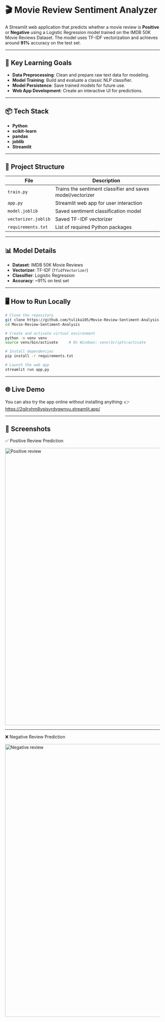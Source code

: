 # 🎬 Movie Review Sentiment Analyzer

A Streamlit web application that predicts whether a movie review is **Positive** or **Negative** using a Logistic Regression model trained on the IMDB 50K Movie Reviews Dataset. The model uses TF-IDF vectorization and achieves around **91%** accuracy on the test set.

---

## 🧠 Key Learning Goals

- **Data Preprocessing**: Clean and prepare raw text data for modeling.
- **Model Training**: Build and evaluate a classic NLP classifier.
- **Model Persistence**: Save trained models for future use.
- **Web App Development**: Create an interactive UI for predictions.

---

## 📦 Tech Stack

- **Python**
- **scikit-learn**
- **pandas**
- **joblib**
- **Streamlit**

---

## 📁 Project Structure

| File | Description |
|------|-------------|
| `train.py` | Trains the sentiment classifier and saves model/vectorizer |
| `app.py` | Streamlit web app for user interaction |
| `model.joblib` | Saved sentiment classification model |
| `vectorizer.joblib` | Saved TF-IDF vectorizer |
| `requirements.txt` | List of required Python packages |

---

## 📊 Model Details

- **Dataset**: IMDB 50K Movie Reviews
- **Vectorizer**: TF-IDF (`TfidfVectorizer`)
- **Classifier**: Logistic Regression
- **Accuracy**: ~91% on test set

---

## 🖥️ How to Run Locally

```bash
# Clone the repository
git clone https://github.com/tulika105/Movie-Review-Sentiment-Analysis.git
cd Movie-Review-Sentiment-Analysis

# Create and activate virtual environment
python -m venv venv
source venv/bin/activate     # On Windows: venv\Scripts\activate

# Install dependencies
pip install -r requirements.txt

# Launch the web app
streamlit run app.py
```
---

##  🌐 Live Demo

You can also try the app online without installing anything: 👉 https://2gjlrxhm8ypisyrdvgwnyu.streamlit.app/

---

## 📸 Screenshots

✅ Positive Review Prediction

<img width="1909" height="899" alt="Positive review" src="https://github.com/user-attachments/assets/8dec2637-be2e-4afa-a52d-77ea9206135f" />


---

❌ Negative Review Prediction

<img width="1915" height="885" alt="Negative review" src="https://github.com/user-attachments/assets/d672a21d-1d34-44e2-b9d8-ec9610abdbd6" />


